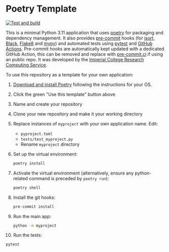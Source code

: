 # Poetry Template

[![Test and build](https://github.com/xboard/icl_poetry_template/actions/workflows/ci.yml/badge.svg)](https://github.com/xboard/icl_poetry_template/actions/workflows/ci.yml)

This is a minimal Python 3.11 application that uses [poetry](https://python-poetry.org) for packaging and dependency management. It also provides [pre-commit](https://pre-commit.com/) hooks (for [isort](https://pycqa.github.io/isort/), [Black](https://black.readthedocs.io/en/stable/), [Flake8](https://flake8.pycqa.org/en/latest/) and [mypy](https://mypy.readthedocs.io/en/stable/)) and automated tests using [pytest](https://pytest.org/) and [GitHub Actions](https://github.com/features/actions). Pre-commit hooks are automatically kept updated with a dedicated GitHub Action, this can be removed and replace with [pre-commit.ci](https://pre-commit.ci) if using an public repo. It was developed by the [Imperial College Research Computing Service](https://www.imperial.ac.uk/admin-services/ict/self-service/research-support/rcs/).

To use this repository as a template for your own application:

1. [Download and install Poetry](https://python-poetry.org/docs/#installation) following the instructions for your OS.
2. Click the green "Use this template" button above
3. Name and create your repository
4. Clone your new repository and make it your working directory
5. Replace instances of `myproject` with your own application name. Edit:
   - `pyproject.toml`
   - `tests/test_myproject.py`
   - Rename `myproject` directory
6. Set up the virtual environment:

   ```bash
   poetry install
   ```

7. Activate the virtual environment (alternatively, ensure any python-related command is preceded by `poetry run`):

   ```bash
   poetry shell
   ```

8. Install the git hooks:

   ```bash
   pre-commit install
   ```

9. Run the main app:

   ```bash
   python -m myproject
   ```

10. Run the tests:

   ```bash
   pytest
   ```
